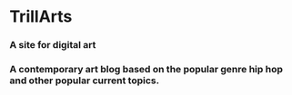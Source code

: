 # TrillArts

### A site for digital art

### A contemporary art blog based on the popular genre hip hop and other popular current topics.



